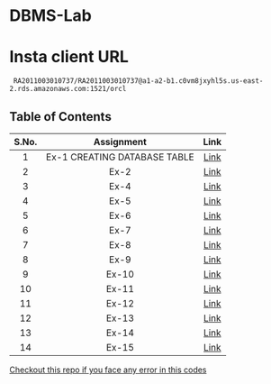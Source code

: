 # DBMS-Lab


# Insta client URL

```
 RA2011003010737/RA2011003010737@a1-a2-b1.c0vm8jxyhl5s.us-east-2.rds.amazonaws.com:1521/orcl
```

## Table of Contents

| S.No. | Assignment | Link |
| :---: | :---: | :---: |
| 1 | Ex-1 CREATING DATABASE TABLE | [Link](./Ex-1.md) |
| 2 | Ex-2 | [Link](./Ex-2.md) |
| 3 | Ex-4 | [Link](./Ex-4.md) |
| 4 | Ex-5 | [Link](./Ex-5.md) |
| 5 | Ex-6 | [Link](./Ex-6.md) |
| 6 | Ex-7 | [Link](./Ex-7.md) |
| 7 | Ex-8 | [Link](./Ex-8.md) |
| 8 | Ex-9 | [Link](./Ex-9.md) |
| 9 | Ex-10 | [Link](./Ex-10.md) |
| 10 | Ex-11| [Link](./Ex-11.md) |
| 11 | Ex-12 | [Link](./Ex-12.md) |
| 12 | Ex-13 | [Link](./Ex-13.md) |
| 13 | Ex-14 | [Link](./Ex-14.md) |
| 14 | Ex-15 | [Link](./Ex-15.md) |

[Checkout this repo if you face any error in this codes](https://github.com/VikashPR/DBMS_LAB)